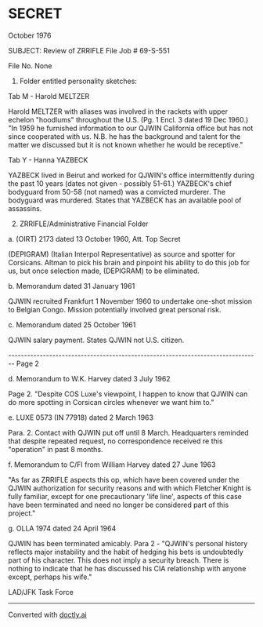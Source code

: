 # SECRET

October 1976

SUBJECT: Review of ZRRIFLE File Job # 69-S-551

File No. None

1. Folder entitled personality sketches:

Tab M - Harold MELTZER

Harold MELTZER with aliases was involved in the rackets with upper echelon "hoodlums" throughout the U.S. (Pg. 1 Encl. 3 dated 19 Dec 1960.) "In 1959 he furnished information to our QJWIN California office but has not since cooperated with us. N.B. he has the background and talent for the matter we discussed but it is not known whether he would be receptive."

Tab Y - Hanna YAZBECK

YAZBECK lived in Beirut and worked for QJWIN's office intermittently during the past 10 years (dates not given - possibly 51-61.) YAZBECK's chief bodyguard from 50-58 (not named) was a convicted murderer. The bodyguard was murdered. States that YAZBECK has an available pool of assassins.

2. ZRRIFLE/Administrative Financial Folder

a. (OIRT) 2173 dated 13 October 1960, Att. Top Secret

(DEPIGRAM) (Italian Interpol Representative) as source and spotter for Corsicans. Altman to pick his brain and pinpoint his ability to do this job for us, but once selection made, (DEPIGRAM) to be eliminated.

b. Memorandum dated 31 January 1961

QJWIN recruited Frankfurt 1 November 1960 to undertake one-shot mission to Belgian Congo. Mission potentially involved great personal risk.

c. Memorandum dated 25 October 1961

QJWIN salary payment. States QJWIN not U.S. citizen.


-------------------------------------------------------------------------------- Page 2

d. Memorandum to W.K. Harvey dated 3 July 1962

Page 2. "Despite COS Luxe's viewpoint, I happen to know that QJWIN can do more spotting in Corsican circles whenever we want him to."

e. LUXE 0573 (IN 77918) dated 2 March 1963

Para. 2. Contact with QJWIN put off until 8 March. Headquarters reminded that despite repeated request, no correspondence received re this "operation" in past 8 months.

f. Memorandum to C/FI from William Harvey dated 27 June 1963

"As far as ZRRIFLE aspects this op, which have been covered under the QJWIN authorization for security reasons and with which Fletcher Knight is fully familiar, except for one precautionary 'life line', aspects of this case have been terminated and need no longer be considered part of this project."

g. OLLA 1974 dated 24 April 1964

QJWIN has been terminated amicably. Para 2 - "QJWIN's personal history reflects major instability and the habit of hedging his bets is undoubtedly part of his character. This does not imply a security breach. There is nothing to indicate that he has discussed his CIA relationship with anyone except, perhaps his wife."

LAD/JFK Task Force


---
Converted with [doctly.ai](https://doctly.ai)